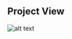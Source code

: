 ## Project View
![alt text](https://github.com/HarshSachan007/QuickSell-Harsh-Sachan/blob/main/screenshot/loding.png)
